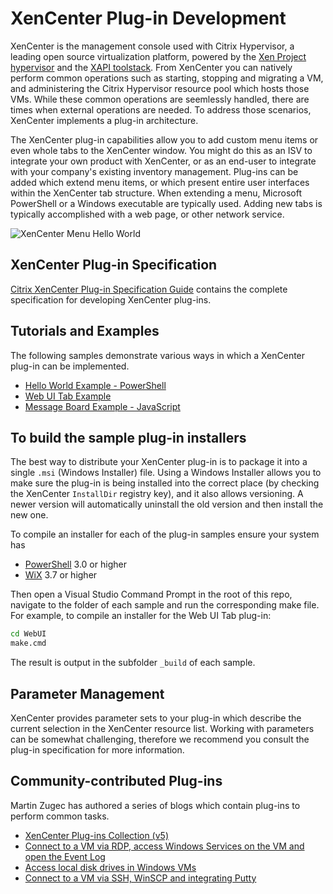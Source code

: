 # XenCenter Plug-in Development

XenCenter is the management console used with Citrix Hypervisor, a leading open
source virtualization platform, powered by the
[Xen Project hypervisor](http://xenproject.org/developers/teams/hypervisor.html)
and the [XAPI toolstack](http://xenproject.org/developers/teams/xapi.html). From
XenCenter you can natively perform common operations such as starting, stopping
and migrating a VM, and administering the Citrix Hypervisor resource pool which
hosts those VMs. While these common operations are seemlessly handled, there are
times when external operations are needed. To address those scenarios, XenCenter
implements a plug-in architecture.

The XenCenter plug-in capabilities allow you to add custom menu items or even
whole tabs to the XenCenter window. You might do this as an ISV to integrate your
own product with XenCenter, or as an end-user to integrate with your company's
existing inventory management. Plug-ins can be added which extend menu items, or
which present entire user interfaces within the XenCenter tab structure. When
extending a menu, Microsoft PowerShell or a Windows executable are typically used.
Adding new tabs is typically accomplished with a web page, or other network service.

![XenCenter Menu Hello World](images/XCMenuHello.png)

## XenCenter Plug-in Specification

[Citrix XenCenter Plug-in Specification Guide](https://developer-docs.citrix.com/projects/xencenter-plugin-specification/en/latest/)
contains the complete specification for developing XenCenter plug-ins.

## Tutorials and Examples

The following samples demonstrate various ways in which a XenCenter plug-in can
be implemented.

* [Hello World Example - PowerShell](PowerShell.md)
* [Web UI Tab Example](WebUI.md)
* [Message Board Example - JavaScript](JavaScript.md)

## To build the sample plug-in installers

The best way to distribute your XenCenter plug-in is to package it into a single
`.msi` (Windows Installer) file. Using a Windows Installer allows you to make
sure the plug-in is being installed into the correct place (by checking the
XenCenter `InstallDir` registry key), and it also allows versioning. A newer version
will automatically uninstall the old version and then install the new one.

To compile an installer for each of the plug-in samples ensure your system has

* [PowerShell](https://docs.microsoft.com/en-us/powershell/scripting/install/installing-windows-powershell) 3.0 or higher
* [WiX](https://wixtoolset.org) 3.7 or higher

Then open a Visual Studio Command Prompt in the root of this repo, navigate to
the folder of each sample and run the corresponding make file. For example, to
compile an installer for the Web UI Tab plug-in:

```sh
cd WebUI
make.cmd
```

The result is output in the subfolder `_build` of each sample.

## Parameter Management

XenCenter provides parameter sets to your plug-in which describe the current
selection in the XenCenter resource list. Working with parameters can be somewhat
challenging, therefore we recommend you consult the plug-in specification for more
information.

## Community-contributed Plug-ins

Martin Zugec has authored a series of blogs which contain plug-ins to perform
common tasks.

* [XenCenter Plug-ins Collection (v5)](https://www.citrix.com/blogs/2016/03/28/xenserver-plugins-collection-v5/)
* [Connect to a VM via RDP, access Windows Services on the VM and open the Event Log](http://blogs.citrix.com/2012/09/08/extend-your-xencenter-rdp-connect-open-services-and-event-viewer/)
* [Access local disk drives in Windows VMs](http://blogs.citrix.com/2013/03/18/xencenter-plugins-v2/)
* [Connect to a VM via SSH, WinSCP and integrating Putty](http://blogs.citrix.com/2013/07/03/xencenter-plugins-v3/)
